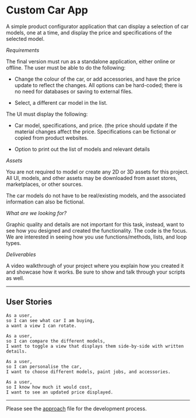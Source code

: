 # Custom Car App

A simple product configurator application that can display a selection of car models, one at a time, and display the price and specifications of the selected model.

*Requirements*

The final version must run as a standalone application, either online or offline. The user must be able to do the following:

- Change the colour of the car, or add accessories, and have the price update to reflect the changes. All options can be hard-coded; there is no need for databases or saving to external files.

- Select, a different car model in the list.

The UI must display the following:

- Car model, specifications, and price. (the price should update if the material changes affect the price. Specifications can be fictional or copied from product websites. 

- Option to print out the list of models and relevant details

*Assets*

You are not required to model or create any 2D or 3D assets for this project. All UI, models, and other assets may be downloaded from asset stores, marketplaces, or other sources.

The car models do not have to be real/existing models, and the associated information can also be fictional.

*What are we looking for?*

Graphic quality and details are not important for this task, instead, want to see how you designed and created the functionality. The code is the focus.
We are interested in seeing how you use functions/methods, lists, and loop types.

*Deliverables*

A video walkthrough of your project where you explain how you created it and showcase how it works. Be sure to show and talk through your scripts as well.

---

## User Stories

```
As a user,
so I can see what car I am buying,
a want a view I can rotate.
```

```
As a user,
so I can compare the different models,
I want to toggle a view that displays them side-by-side with written details.
```

```
As a user, 
so I can personalise the car,
I want to choose different models, paint jobs, and accessories.
```

```
As a user,
so I know how much it would cost,
I want to see an updated price displayed.
```



---

Please see the [approach](APPROACH.md) file for the development process.